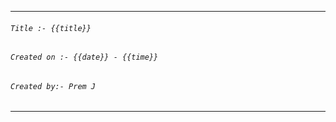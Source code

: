 
***
###### `Title :- {{title}}`
###### `Created on :- {{date}} - {{time}}`
###### `Created by:- Prem J`
***
